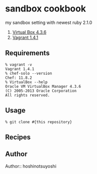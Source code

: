 # sandbox cookbook

my sandbox setting with newest ruby 2.1.0

1. [Virtual Box 4.3.6](https://www.virtualbox.org/wiki/Downloads "Virtual Box 4.3.6")
2. [Vagrant 1.4.1](http://www.vagrantup.com/downloads.html "Vagrant 1.4.1")

## Requirements
    % vagrant -v
    Vagrant 1.4.1
    % chef-solo --version
    Chef: 11.8.2
    % VirtualBox --help
    Oracle VM VirtualBox Manager 4.3.6
    (C) 2005-2013 Oracle Corporation
    All rights reserved.

## Usage
    % git clone #{this repository}


## Recipes

## Author

Author:: hoshinotsuyoshi

